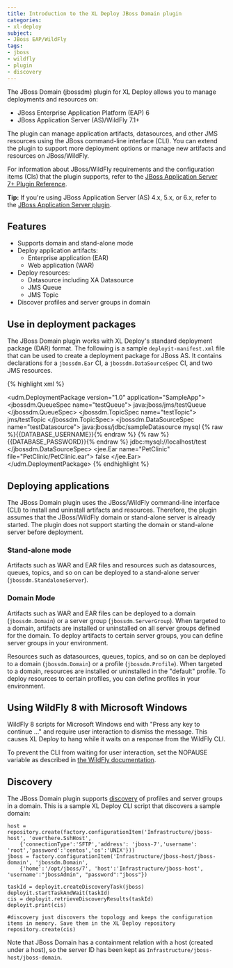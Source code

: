 ```yaml
---
title: Introduction to the XL Deploy JBoss Domain plugin
categories:
- xl-deploy
subject:
- JBoss EAP/WildFly
tags:
- jboss
- wildfly
- plugin
- discovery
---
```


The JBoss Domain (jbossdm) plugin for XL Deploy allows you to manage deployments and resources on:

* JBoss Enterprise Application Platform (EAP) 6
* JBoss Application Server (AS)/WildFly 7.1+

The plugin can manage application artifacts, datasources, and other JMS resources using the JBoss command-line interface (CLI). You can extend the plugin to support more deployment options or manage new artifacts and resources on JBoss/WildFly.

For information about JBoss/WildFly requirements and the configuration items (CIs) that the plugin supports, refer to the [JBoss Application Server 7+ Plugin Reference](/xl-deploy/latest/jbossDomainPluginManual.html).

**Tip:** If you're using JBoss Application Server (AS) 4.x, 5.x, or 6.x, refer to the [JBoss Application Server plugin](/xl-deploy/concept/jboss-application-server-plugin.html).

## Features

* Supports domain and stand-alone mode
* Deploy application artifacts:
    * Enterprise application (EAR)
    * Web application (WAR)
* Deploy resources:
    * Datasource including XA Datasource
    * JMS Queue
    * JMS Topic
* Discover profiles and server groups in domain

## Use in deployment packages

The JBoss Domain plugin works with XL Deploy's standard deployment package (DAR) format. The following is a sample `deployit-manifest.xml` file that can be used to create a deployment package for JBoss AS. It contains declarations for a `jbossdm.Ear` CI, a `jbossdm.DataSourceSpec` CI, and two JMS resources.

{% highlight xml %}
<?xml version="1.0" encoding="UTF-8"?>
<udm.DeploymentPackage version="1.0" application="SampleApp">
  <deployables>
    <jbossdm.QueueSpec name="testQueue">
      <jndiName>java:jboss/jms/testQueue</jndiName>
    </jbossdm.QueueSpec>
    <jbossdm.TopicSpec name="testTopic">
      <jndiName>jms/testTopic</jndiName>
    </jbossdm.TopicSpec>
    <jbossdm.DataSourceSpec name="testDatasource">
      <jndiName>java:jboss/jdbc/sampleDatasource</jndiName>
      <driverName>mysql</driverName>
      <username>{% raw %}{{DATABASE_USERNAME}}{% endraw %}</username>
      <password>{% raw %}{{DATABASE_PASSWORD}}{% endraw %}</password>
      <connectionUrl>jdbc:mysql://localhost/test</connectionUrl>
      <connectionProperties />
    </jbossdm.DataSourceSpec>
    <jee.Ear name="PetClinic" file="PetClinic/PetClinic.ear">
      <scanPlaceholders>false</scanPlaceholders>
    </jee.Ear>
  </deployables>
</udm.DeploymentPackage>
{% endhighlight %}

## Deploying applications

The JBoss Domain plugin uses the JBoss/WildFly command-line interface (CLI) to install and uninstall artifacts and resources. Therefore, the plugin assumes that the JBoss/WildFly domain or stand-alone server is already started. The plugin does not support starting the domain or stand-alone server before deployment.

### Stand-alone mode

Artifacts such as WAR and EAR files and resources such as datasources, queues, topics, and so on can be deployed to a stand-alone server (`jbossdm.StandaloneServer`).

### Domain Mode

Artifacts such as WAR and EAR files can be deployed to a domain (`jbossdm.Domain`) or a server group (`jbossdm.ServerGroup`). When targeted to a domain, artifacts are installed or uninstalled on all server groups defined for the domain. To deploy artifacts to certain server groups, you can define server groups in your environment.

Resources such as datasources, queues, topics, and so on can be deployed to a domain (`jbossdm.Domain`) or a profile (`jbossdm.Profile`). When targeted to a domain, resources are installed or uninstalled in the "default" profile. To deploy resources to certain profiles, you can define profiles in your environment.

## Using WildFly 8 with Microsoft Windows

WildFly 8 scripts for Microsoft Windows end with "Press any key to continue ..." and require user interaction to dismiss the message. This causes XL Deploy to hang while it waits on a response from the WildFly CLI.

To prevent the CLI from waiting for user interaction, set the NOPAUSE variable as described in [the WildFly documentation](https://docs.jboss.org/author/display/WFLY8/CLI+Recipes?_sscc=t#CLIRecipes-Windowsand%22Pressanykeytocontinue...%22issue).

## Discovery

The JBoss Domain plugin supports [discovery](/xl-deploy/how-to/discover-middleware.html) of profiles and server groups in a domain. This is a sample XL Deploy CLI script that discovers a sample domain:

    host = repository.create(factory.configurationItem('Infrastructure/jboss-host', 'overthere.SshHost',
        {'connectionType':'SFTP','address': 'jboss-7','username': 'root','password':'centos','os':'UNIX'}))
    jboss = factory.configurationItem('Infrastructure/jboss-host/jboss-domain', 'jbossdm.Domain',
        {'home':'/opt/jboss/7', 'host':'Infrastructure/jboss-host', 'username':"jbossAdmin", "password":"jboss"})

    taskId = deployit.createDiscoveryTask(jboss)
    deployit.startTaskAndWait(taskId)
    cis = deployit.retrieveDiscoveryResults(taskId)
    deployit.print(cis)

    #discovery just discovers the topology and keeps the configuration items in memory. Save them in the XL Deploy repository
    repository.create(cis)

Note that JBoss Domain has a containment relation with a host (created under a host), so the server ID has been kept as `Infrastructure/jboss-host/jboss-domain`.
